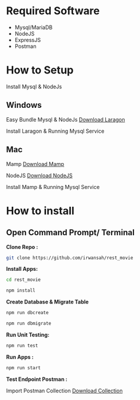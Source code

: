 
# Required Software 
- Mysql/MariaDB
- NodeJS
- ExpressJS
- Postman

# How to Setup

Install Mysql & NodeJs

## Windows 
Easy Bundle Mysql & NodeJs [Download Laragon](https://github.com/leokhoa/laragon/releases/download/6.0.0/laragon-wamp.exe)

Install Laragon & Running Mysql Service

## Mac
Mamp [Download Mamp](https://www.mamp.info/en/downloads/)

NodeJS [Download NodeJS](https://nodejs.org/en/download) 


Install Mamp & Running Mysql Service

# How to install

## Open Command Prompt/ Terminal

**Clone Repo :**

```bash
git clone https://github.com/irwansah/rest_movie
```

**Install Apps:** 
```bash
cd rest_movie
```
```bash
npm install
```

**Create Database & Migrate Table**

```bash
npm run dbcreate
```

```bash
npm run dbmigrate
```

**Run Unit Testing:**

```bash
npm run test
```

**Run Apps :**

```bash
npm run start
```

**Test Endpoint Postman :**

Import Postman Collection [Download Collection](./Movie.postman_collection.json)
